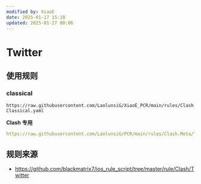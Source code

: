 ```yaml
---
modified by: XiaoE
date: 2025-01-17 15:18
updated: 2025-01-27 00:06
---
```

# Twitter

## 使用规则

### classical
```
https://raw.githubusercontent.com/LaolunsiG/XiaoE_PCR/main/rules/Clash.Meta/Twitter/Twitter-Classical.yaml
```

**Clash 专用**
```yaml
https://raw.githubusercontent.com/LaolunsiG/PCR/main/rules/Clash.Meta/Twitter/Clash-Twitter-Classical.yaml
```

## 规则来源
- https://github.com/blackmatrix7/ios_rule_script/tree/master/rule/Clash/Twitter
